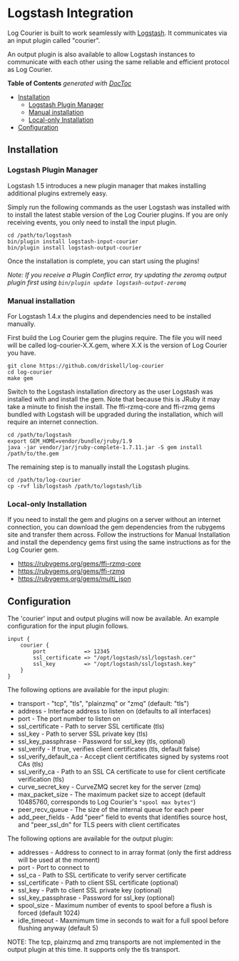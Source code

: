 # Logstash Integration

Log Courier is built to work seamlessly with [Logstash](http://logstash.net). It
communicates via an input plugin called "courier".

An output plugin is also available to allow Logstash instances to communicate
with each other using the same reliable and efficient protocol as Log Courier.

<!-- START doctoc generated TOC please keep comment here to allow auto update -->
<!-- DON'T EDIT THIS SECTION, INSTEAD RE-RUN doctoc TO UPDATE -->
**Table of Contents**  *generated with [DocToc](https://github.com/thlorenz/doctoc)*

- [Installation](#installation)
  - [Logstash Plugin Manager](#logstash-plugin-manager)
  - [Manual installation](#manual-installation)
  - [Local-only Installation](#local-only-installation)
- [Configuration](#configuration)

<!-- END doctoc generated TOC please keep comment here to allow auto update -->

## Installation

### Logstash Plugin Manager

Logstash 1.5 introduces a new plugin manager that makes installing additional
plugins extremely easy.

Simply run the following commands as the user Logstash was installed with to
install the latest stable version of the Log Courier plugins. If you are only
receiving events, you only need to install the input plugin.

    cd /path/to/logstash
    bin/plugin install logstash-input-courier
    bin/plugin install logstash-output-courier

Once the installation is complete, you can start using the plugins!

*Note: If you receive a Plugin Conflict error, try updating the zeromq output
plugin first using `bin/plugin update logstash-output-zeromq`*

### Manual installation

For Logstash 1.4.x the plugins and dependencies need to be installed manually.

First build the Log Courier gem the plugins require. The file you will need will
be called log-courier-X.X.gem, where X.X is the version of Log Courier you have.

    git clone https://github.com/driskell/log-courier
    cd log-courier
    make gem

Switch to the Logstash installation directory as the user Logstash was installed
with and install the gem. Note that because this is JRuby it may take a minute
to finish the install. The ffi-rzmq-core and ffi-rzmq gems bundled with Logstash
will be upgraded during the installation, which will require an internet
connection.

    cd /path/to/logstash
    export GEM_HOME=vendor/bundle/jruby/1.9
    java -jar vendor/jar/jruby-complete-1.7.11.jar -S gem install /path/to/the.gem

The remaining step is to manually install the Logstash plugins.

    cd /path/to/log-courier
    cp -rvf lib/logstash /path/to/logstash/lib

### Local-only Installation

If you need to install the gem and plugins on a server without an internet
connection, you can download the gem dependencies from the rubygems site and
transfer them across. Follow the instructions for Manual Installation and
install the dependency gems first using the same instructions as for the Log
Courier gem.

* https://rubygems.org/gems/ffi-rzmq-core
* https://rubygems.org/gems/ffi-rzmq
* https://rubygems.org/gems/multi_json

## Configuration

The 'courier' input and output plugins will now be available. An example
configuration for the input plugin follows.

    input {
        courier {
            port            => 12345
            ssl_certificate => "/opt/logstash/ssl/logstash.cer"
            ssl_key         => "/opt/logstash/ssl/logstash.key"
        }
    }

The following options are available for the input plugin:

* transport - "tcp", "tls", "plainzmq" or "zmq" (default: "tls")
* address - Interface address to listen on (defaults to all interfaces)
* port - The port number to listen on
* ssl_certificate - Path to server SSL certificate (tls)
* ssl_key - Path to server SSL private key (tls)
* ssl_key_passphrase - Password for ssl_key (tls, optional)
* ssl_verify - If true, verifies client certificates (tls, default false)
* ssl_verify_default_ca - Accept client certificates signed by systems root CAs
(tls)
* ssl_verify_ca - Path to an SSL CA certificate to use for client certificate
verification (tls)
* curve_secret_key - CurveZMQ secret key for the server (zmq)
* max_packet_size - The maximum packet size to accept (default 10485760,
corresponds to Log Courier's `"spool max bytes"`)
* peer_recv_queue - The size of the internal queue for each peer
* add_peer_fields - Add "peer" field to events that identifies source host, and
"peer_ssl_dn" for TLS peers with client certificates

The following options are available for the output plugin:

* addresses - Address to connect to in array format (only the first address will
be used at the moment)
* port - Port to connect to
* ssl_ca - Path to SSL certificate to verify server certificate
* ssl_certificate - Path to client SSL certificate (optional)
* ssl_key - Path to client SSL private key (optional)
* ssl_key_passphrase - Password for ssl_key (optional)
* spool_size - Maximum number of events to spool before a flush is forced
(default 1024)
* idle_timeout - Maxmimum time in seconds to wait for a full spool before
flushing anyway (default 5)

NOTE: The tcp, plainzmq and zmq transports are not implemented in the output
plugin at this time. It supports only the tls transport.
